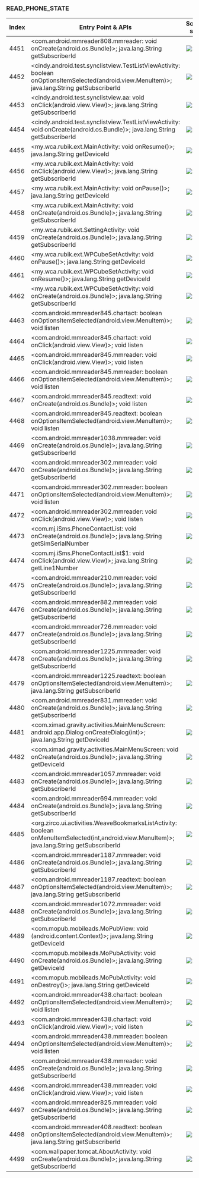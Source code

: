 ### READ_PHONE_STATE
| Index | Entry Point & APIs | Screen shot | Resource id | Label |
| ------------- | ------------- | ------------- |-------------|-------------|
| 4451 | <com.android.mmreader808.mmreader: void onCreate(android.os.Bundle)>; java.lang.String getSubscriberId | ![](D:\COSMOS\output\py\Drebin\VirusShare_Android_20130506\VirusShare_a7d9989ea0b7485e8be4ff2a53936a4d\com.android.mmreader808.mmreader.png) |  | |
| 4452 | <cindy.android.test.synclistview.TestListViewActivity: boolean onOptionsItemSelected(android.view.MenuItem)>; java.lang.String getSubscriberId | ![](D:\COSMOS\output\py\Drebin\VirusShare_Android_20130506\VirusShare_a800c1862ea7e51e6322b1c757eba52b\cindy.android.test.synclistview.TestListViewActivity.png) |  | |
| 4453 | <cindy.android.test.synclistview.aa: void onClick(android.view.View)>; java.lang.String getSubscriberId | ![](D:\COSMOS\output\py\Drebin\VirusShare_Android_20130506\VirusShare_a800c1862ea7e51e6322b1c757eba52b\cindy.android.test.synclistview.TestListViewActivity.png) |  | |
| 4454 | <cindy.android.test.synclistview.TestListViewActivity: void onCreate(android.os.Bundle)>; java.lang.String getSubscriberId | ![](D:\COSMOS\output\py\Drebin\VirusShare_Android_20130506\VirusShare_a800c1862ea7e51e6322b1c757eba52b\cindy.android.test.synclistview.TestListViewActivity.png) |  | |
| 4455 | <my.wca.rubik.ext.MainActivity: void onResume()>; java.lang.String getDeviceId | ![](D:\COSMOS\output\py\Drebin\VirusShare_Android_20130506\VirusShare_a800c1862ea7e51e6322b1c757eba52b\my.wca.rubik.ext.MainActivity.png) |  | |
| 4456 | <my.wca.rubik.ext.MainActivity: void onClick(android.view.View)>; java.lang.String getSubscriberId | ![](D:\COSMOS\output\py\Drebin\VirusShare_Android_20130506\VirusShare_a800c1862ea7e51e6322b1c757eba52b\my.wca.rubik.ext.MainActivity.png) |  | |
| 4457 | <my.wca.rubik.ext.MainActivity: void onPause()>; java.lang.String getDeviceId | ![](D:\COSMOS\output\py\Drebin\VirusShare_Android_20130506\VirusShare_a800c1862ea7e51e6322b1c757eba52b\my.wca.rubik.ext.MainActivity.png) |  | |
| 4458 | <my.wca.rubik.ext.MainActivity: void onCreate(android.os.Bundle)>; java.lang.String getSubscriberId | ![](D:\COSMOS\output\py\Drebin\VirusShare_Android_20130506\VirusShare_a800c1862ea7e51e6322b1c757eba52b\my.wca.rubik.ext.MainActivity.png) |  | |
| 4459 | <my.wca.rubik.ext.SettingActivity: void onCreate(android.os.Bundle)>; java.lang.String getSubscriberId | ![](D:\COSMOS\output\py\Drebin\VirusShare_Android_20130506\VirusShare_a800c1862ea7e51e6322b1c757eba52b\my.wca.rubik.ext.SettingActivity.png) |  | |
| 4460 | <my.wca.rubik.ext.WPCubeSetActivity: void onPause()>; java.lang.String getDeviceId | ![](D:\COSMOS\output\py\Drebin\VirusShare_Android_20130506\VirusShare_a800c1862ea7e51e6322b1c757eba52b\my.wca.rubik.ext.WPCubeSetActivity.png) |  | |
| 4461 | <my.wca.rubik.ext.WPCubeSetActivity: void onResume()>; java.lang.String getDeviceId | ![](D:\COSMOS\output\py\Drebin\VirusShare_Android_20130506\VirusShare_a800c1862ea7e51e6322b1c757eba52b\my.wca.rubik.ext.WPCubeSetActivity.png) |  | |
| 4462 | <my.wca.rubik.ext.WPCubeSetActivity: void onCreate(android.os.Bundle)>; java.lang.String getSubscriberId | ![](D:\COSMOS\output\py\Drebin\VirusShare_Android_20130506\VirusShare_a800c1862ea7e51e6322b1c757eba52b\my.wca.rubik.ext.WPCubeSetActivity.png) |  | |
| 4463 | <com.android.mmreader845.chartact: boolean onOptionsItemSelected(android.view.MenuItem)>; void listen | ![](D:\COSMOS\output\py\Drebin\VirusShare_Android_20130506\VirusShare_a80a8e72b94f3bb68111f639e44334c6\com.android.mmreader845.chartact.png) |  | |
| 4464 | <com.android.mmreader845.chartact: void onClick(android.view.View)>; void listen | ![](D:\COSMOS\output\py\Drebin\VirusShare_Android_20130506\VirusShare_a80a8e72b94f3bb68111f639e44334c6\com.android.mmreader845.chartact.png) |  | |
| 4465 | <com.android.mmreader845.mmreader: void onClick(android.view.View)>; void listen | ![](D:\COSMOS\output\py\Drebin\VirusShare_Android_20130506\VirusShare_a80a8e72b94f3bb68111f639e44334c6\com.android.mmreader845.mmreader.png) |  | |
| 4466 | <com.android.mmreader845.mmreader: boolean onOptionsItemSelected(android.view.MenuItem)>; void listen | ![](D:\COSMOS\output\py\Drebin\VirusShare_Android_20130506\VirusShare_a80a8e72b94f3bb68111f639e44334c6\com.android.mmreader845.mmreader.png) |  | |
| 4467 | <com.android.mmreader845.readtext: void onCreate(android.os.Bundle)>; void listen | ![](D:\COSMOS\output\py\Drebin\VirusShare_Android_20130506\VirusShare_a80a8e72b94f3bb68111f639e44334c6\com.android.mmreader845.readtext.png) |  | |
| 4468 | <com.android.mmreader845.readtext: boolean onOptionsItemSelected(android.view.MenuItem)>; void listen | ![](D:\COSMOS\output\py\Drebin\VirusShare_Android_20130506\VirusShare_a80a8e72b94f3bb68111f639e44334c6\com.android.mmreader845.readtext.png) |  | |
| 4469 | <com.android.mmreader1038.mmreader: void onCreate(android.os.Bundle)>; java.lang.String getSubscriberId | ![](D:\COSMOS\output\py\Drebin\VirusShare_Android_20130506\VirusShare_a81f4a2d0996abea09ed17d1c18b318b\com.android.mmreader1038.mmreader.png) |  | |
| 4470 | <com.android.mmreader302.mmreader: void onCreate(android.os.Bundle)>; java.lang.String getSubscriberId | ![](D:\COSMOS\output\py\Drebin\VirusShare_Android_20130506\VirusShare_a8700708d1e902836398cb288de2ad06\com.android.mmreader302.mmreader.png) |  | |
| 4471 | <com.android.mmreader302.mmreader: boolean onOptionsItemSelected(android.view.MenuItem)>; void listen | ![](D:\COSMOS\output\py\Drebin\VirusShare_Android_20130506\VirusShare_a8700708d1e902836398cb288de2ad06\com.android.mmreader302.mmreader.png) |  | |
| 4472 | <com.android.mmreader302.mmreader: void onClick(android.view.View)>; void listen | ![](D:\COSMOS\output\py\Drebin\VirusShare_Android_20130506\VirusShare_a8700708d1e902836398cb288de2ad06\com.android.mmreader302.mmreader.png) |  | |
| 4473 | <com.mj.iSms.PhoneContactList: void onCreate(android.os.Bundle)>; java.lang.String getSimSerialNumber | ![](D:\COSMOS\output\py\Drebin\VirusShare_Android_20130506\VirusShare_a87df9ae98e09b226b4644e3eb31c5d6\com.mj.iSms.PhoneContactList.png) |  | |
| 4474 | <com.mj.iSms.PhoneContactList$1: void onClick(android.view.View)>; java.lang.String getLine1Number | ![](D:\COSMOS\output\py\Drebin\VirusShare_Android_20130506\VirusShare_a87df9ae98e09b226b4644e3eb31c5d6\com.mj.iSms.PhoneContactList.png) |  | |
| 4475 | <com.android.mmreader210.mmreader: void onCreate(android.os.Bundle)>; java.lang.String getSubscriberId | ![](D:\COSMOS\output\py\Drebin\VirusShare_Android_20130506\VirusShare_a8cac87090e23ea738dfe534ead3f88f\com.android.mmreader210.mmreader.png) |  | |
| 4476 | <com.android.mmreader882.mmreader: void onCreate(android.os.Bundle)>; java.lang.String getSubscriberId | ![](D:\COSMOS\output\py\Drebin\VirusShare_Android_20130506\VirusShare_a92824913e91b335bf656a41b2066fbc\com.android.mmreader882.mmreader.png) |  | |
| 4477 | <com.android.mmreader726.mmreader: void onCreate(android.os.Bundle)>; java.lang.String getSubscriberId | ![](D:\COSMOS\output\py\Drebin\VirusShare_Android_20130506\VirusShare_a92c044da346f16c9243307a1f00fb6e\com.android.mmreader726.mmreader.png) |  | |
| 4478 | <com.android.mmreader1225.mmreader: void onCreate(android.os.Bundle)>; java.lang.String getSubscriberId | ![](D:\COSMOS\output\py\Drebin\VirusShare_Android_20130506\VirusShare_a9620521e4eec5f2110e190beb28a991\com.android.mmreader1225.mmreader.png) |  | |
| 4479 | <com.android.mmreader1225.readtext: boolean onOptionsItemSelected(android.view.MenuItem)>; java.lang.String getSubscriberId | ![](D:\COSMOS\output\py\Drebin\VirusShare_Android_20130506\VirusShare_a9620521e4eec5f2110e190beb28a991\com.android.mmreader1225.readtext.png) |  | |
| 4480 | <com.android.mmreader831.mmreader: void onCreate(android.os.Bundle)>; java.lang.String getSubscriberId | ![](D:\COSMOS\output\py\Drebin\VirusShare_Android_20130506\VirusShare_a9c2c5b9e830c99067f2a575fe68cbb5\com.android.mmreader831.mmreader.png) |  | |
| 4481 | <com.ximad.gravity.activities.MainMenuScreen: android.app.Dialog onCreateDialog(int)>; java.lang.String getDeviceId | ![](D:\COSMOS\output\py\Drebin\VirusShare_Android_20130506\VirusShare_a9e2ae1d8cd036e6f49114b99e26c668\com.ximad.gravity.activities.MainMenuScreen.png) |  | |
| 4482 | <com.ximad.gravity.activities.MainMenuScreen: void onCreate(android.os.Bundle)>; java.lang.String getDeviceId | ![](D:\COSMOS\output\py\Drebin\VirusShare_Android_20130506\VirusShare_a9e2ae1d8cd036e6f49114b99e26c668\com.ximad.gravity.activities.MainMenuScreen.png) |  | |
| 4483 | <com.android.mmreader1057.mmreader: void onCreate(android.os.Bundle)>; java.lang.String getSubscriberId | ![](D:\COSMOS\output\py\Drebin\VirusShare_Android_20130506\VirusShare_aa6833f642eeae6988d7db0f53291a61\com.android.mmreader1057.mmreader.png) |  | |
| 4484 | <com.android.mmreader694.mmreader: void onCreate(android.os.Bundle)>; java.lang.String getSubscriberId | ![](D:\COSMOS\output\py\Drebin\VirusShare_Android_20130506\VirusShare_f839c1519f37573678c96e34064b4921\com.android.mmreader694.mmreader.png) |  | |
| 4485 | <org.zirco.ui.activities.WeaveBookmarksListActivity: boolean onMenuItemSelected(int,android.view.MenuItem)>; java.lang.String getSubscriberId | ![](D:\COSMOS\output\py\Drebin\VirusShare_Android_20130506\VirusShare_aabca20354e0bcfc8dda04ccd13ae96a\org.zirco.ui.activities.WeaveBookmarksListActivity.png) |  | |
| 4486 | <com.android.mmreader1187.mmreader: void onCreate(android.os.Bundle)>; java.lang.String getSubscriberId | ![](D:\COSMOS\output\py\Drebin\VirusShare_Android_20130506\VirusShare_aac2aceddaf6093685945450f4a969c8\com.android.mmreader1187.mmreader.png) |  | |
| 4487 | <com.android.mmreader1187.readtext: boolean onOptionsItemSelected(android.view.MenuItem)>; java.lang.String getSubscriberId | ![](D:\COSMOS\output\py\Drebin\VirusShare_Android_20130506\VirusShare_aac2aceddaf6093685945450f4a969c8\com.android.mmreader1187.readtext.png) |  | |
| 4488 | <com.android.mmreader1072.mmreader: void onCreate(android.os.Bundle)>; java.lang.String getSubscriberId | ![](D:\COSMOS\output\py\Drebin\VirusShare_Android_20130506\VirusShare_ab1178c4ca1f0f35606a8d6fbbbf0ee1\com.android.mmreader1072.mmreader.png) |  | |
| 4489 | <com.mopub.mobileads.MoPubView: void <init>(android.content.Context)>; java.lang.String getDeviceId | ![](D:\COSMOS\output\py\Drebin\VirusShare_Android_20130506\VirusShare_b56d0e036336637232266527da11cf88\net.droidstick.shuriken.GameActivity.png) | {'2131558442': <sensitive_component.SensitiveComponent.SensitiveView object at 0x000001C6ADA0B240>} | |
| 4490 | <com.mopub.mobileads.MoPubActivity: void onCreate(android.os.Bundle)>; java.lang.String getDeviceId | ![](D:\COSMOS\output\py\Drebin\VirusShare_Android_20130506\VirusShare_ab13556b040cae7d3b5c0fa899bf2dfc\com.mopub.mobileads.MoPubActivity.png) |  | |
| 4491 | <com.mopub.mobileads.MoPubActivity: void onDestroy()>; java.lang.String getDeviceId | ![](D:\COSMOS\output\py\Drebin\VirusShare_Android_20130506\VirusShare_ab13556b040cae7d3b5c0fa899bf2dfc\com.mopub.mobileads.MoPubActivity.png) |  | |
| 4492 | <com.android.mmreader438.chartact: boolean onOptionsItemSelected(android.view.MenuItem)>; void listen | ![](D:\COSMOS\output\py\Drebin\VirusShare_Android_20130506\VirusShare_ab1c808e9ae2da5916dc2aa5051b3598\com.android.mmreader438.chartact.png) |  | |
| 4493 | <com.android.mmreader438.chartact: void onClick(android.view.View)>; void listen | ![](D:\COSMOS\output\py\Drebin\VirusShare_Android_20130506\VirusShare_ab1c808e9ae2da5916dc2aa5051b3598\com.android.mmreader438.chartact.png) |  | |
| 4494 | <com.android.mmreader438.mmreader: boolean onOptionsItemSelected(android.view.MenuItem)>; void listen | ![](D:\COSMOS\output\py\Drebin\VirusShare_Android_20130506\VirusShare_ab1c808e9ae2da5916dc2aa5051b3598\com.android.mmreader438.mmreader.png) |  | |
| 4495 | <com.android.mmreader438.mmreader: void onCreate(android.os.Bundle)>; java.lang.String getSubscriberId | ![](D:\COSMOS\output\py\Drebin\VirusShare_Android_20130506\VirusShare_fd5789de757f03c69ccbb57fdd1945f6\com.android.mmreader438.mmreader.png) |  | |
| 4496 | <com.android.mmreader438.mmreader: void onClick(android.view.View)>; void listen | ![](D:\COSMOS\output\py\Drebin\VirusShare_Android_20130506\VirusShare_ab1c808e9ae2da5916dc2aa5051b3598\com.android.mmreader438.mmreader.png) |  | |
| 4497 | <com.android.mmreader825.mmreader: void onCreate(android.os.Bundle)>; java.lang.String getSubscriberId | ![](D:\COSMOS\output\py\Drebin\VirusShare_Android_20130506\VirusShare_ab804739e4f961335a6c9c87ad1abfac\com.android.mmreader825.mmreader.png) |  | |
| 4498 | <com.android.mmreader408.readtext: boolean onOptionsItemSelected(android.view.MenuItem)>; java.lang.String getSubscriberId | ![](D:\COSMOS\output\py\Drebin\VirusShare_Android_20130506\VirusShare_ab8f7dc659b963cea1dca44aa6b0ed99\com.android.mmreader408.readtext.png) |  | |
| 4499 | <com.wallpaper.tomcat.AboutActivity: void onCreate(android.os.Bundle)>; java.lang.String getSubscriberId | ![](D:\COSMOS\output\py\Drebin\VirusShare_Android_20130506\VirusShare_ac49645220d2c87fbd3fe0e702954ddf\com.wallpaper.tomcat.AboutActivity.png) |  | |
